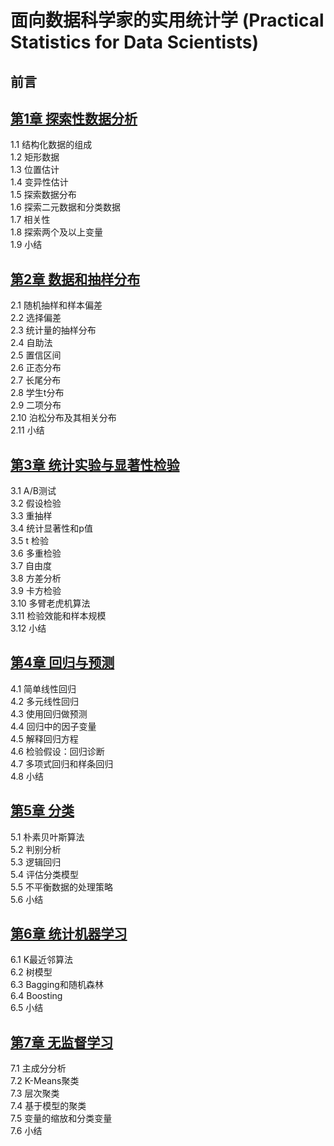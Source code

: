 #  面向数据科学家的实用统计学 (Practical Statistics for Data Scientists)

## 前言  

## [第1章 探索性数据分析](chapters/01/)
1.1 结构化数据的组成  
1.2 矩形数据  
1.3 位置估计  
1.4 变异性估计  
1.5 探索数据分布  
1.6 探索二元数据和分类数据  
1.7 相关性  
1.8 探索两个及以上变量  
1.9 小结  

## [第2章 数据和抽样分布](chapters/02/)
2.1 随机抽样和样本偏差  
2.2 选择偏差  
2.3 统计量的抽样分布  
2.4 自助法  
2.5 置信区间  
2.6 正态分布  
2.7 长尾分布  
2.8 学生t分布  
2.9 二项分布  
2.10 泊松分布及其相关分布  
2.11 小结  

## [第3章 统计实验与显著性检验](chapters/03/)
3.1 A/B测试  
3.2 假设检验  
3.3 重抽样  
3.4 统计显著性和p值  
3.5 t 检验  
3.6 多重检验  
3.7 自由度  
3.8 方差分析  
3.9 卡方检验  
3.10 多臂老虎机算法  
3.11 检验效能和样本规模  
3.12 小结  

## [第4章 回归与预测](chapters/04/)
4.1 简单线性回归  
4.2 多元线性回归  
4.3 使用回归做预测  
4.4 回归中的因子变量  
4.5 解释回归方程  
4.6 检验假设：回归诊断  
4.7 多项式回归和样条回归  
4.8 小结  

## [第5章 分类](chapters/05/)
5.1 朴素贝叶斯算法  
5.2 判别分析  
5.3 逻辑回归  
5.4 评估分类模型  
5.5 不平衡数据的处理策略  
5.6 小结  

## [第6章 统计机器学习](chapters/06/)
6.1 K最近邻算法  
6.2 树模型  
6.3 Bagging和随机森林  
6.4 Boosting  
6.5 小结  

## [第7章 无监督学习](chapters/07/)
7.1 主成分分析  
7.2 K-Means聚类  
7.3 层次聚类  
7.4 基于模型的聚类  
7.5 变量的缩放和分类变量  
7.6 小结  

